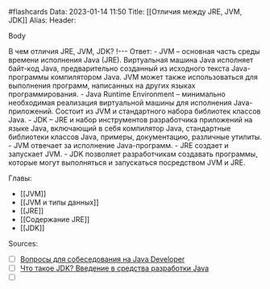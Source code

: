 #flashcards
Data: 2023-01-14 11:50
Title: [[Отличия между JRE, JVM, JDK]]
Alias:
Header:



Body




В чем отличия JRE, JVM, JDK?
!---
Ответ:
	- JVM – основная часть среды времени исполнения Java (JRE). Виртуальная машина Java исполняет байт-код Java, предварительно созданный из исходного текста Java-программы компилятором Java. JVM может также использоваться для выполнения программ, написанных на других языках программирования.
	- Java Runtime Environment – минимально необходимая реализация виртуальной машины для исполнения Java-приложений. Состоит из JVM и стандартного набора библиотек классов Java.
	- JDK – JRE и набор инструментов разработчика приложений на языке Java, включающий в себя компилятор Java, стандартные библиотеки классов Java, примеры, документацию, различные утилиты.
	- JVM отвечает за исполнение Java-программ.
	-   JRE создает и запускает JVM.
	-   JDK позволяет разработчикам создавать программы, которые могут выполняться и запускаться посредством JVM и JRE.




Главы:
- [[JVM]]
- [[JVM и типы данных]]
- [[JRE]]
- [[Содержание JRE]]
- [[JDK]]


Sources:
- [ ] [Вопросы для собеседования на Java Developer](https://github.com/enhorse/java-interview/blob/master/README.md#%D0%9E%D0%9E%D0%9F)
- [ ] [Что такое JDK? Введение в средства разработки Java](https://topjava.ru/blog/what-is-the-jdk)
- [ ] []()
